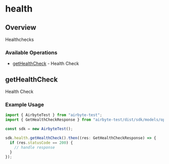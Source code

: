 # health

## Overview

Healthchecks

### Available Operations

* [getHealthCheck](#gethealthcheck) - Health Check

## getHealthCheck

Health Check

### Example Usage

```typescript
import { AirbyteTest } from "airbyte-test";
import { GetHealthCheckResponse } from "airbyte-test/dist/sdk/models/operations";

const sdk = new AirbyteTest();

sdk.health.getHealthCheck().then((res: GetHealthCheckResponse) => {
  if (res.statusCode == 200) {
    // handle response
  }
});
```
